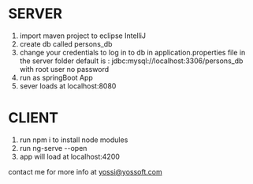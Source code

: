 SERVER
=======

1. import maven project to eclipse IntelliJ
2. create db called persons_db
3. change your credentials to log in to db in application.properties file in the server folder
default is :   jdbc:mysql://localhost:3306/persons_db
with root user no password
4. run as springBoot App
5. sever loads at localhost:8080


CLIENT
=======
1. run npm i to install node modules
2. run ng-serve --open
3. app will load at localhost:4200


contact me for more info at yossi@yossoft.com